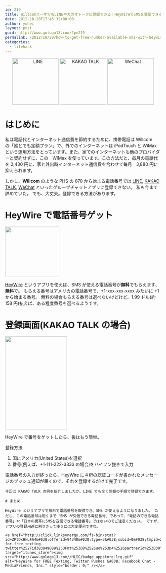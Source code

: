 ```yaml
---
id: 219
title: WillcomユーザでもLINEやカカオトークに登録できる！HeyWireでSMSを受信できる電話番号を無料でゲット
date: 2012-10-20T17:45:32+00:00
author: yohei
layout: post
guid: http://www.gologo13.com/?p=219
permalink: /2012/10/20/how-to-get-free-number-available-sms-with-heywire/
categories:
  - lifehack
---
```

<div align="center">
  <a href="http://click.linksynergy.com/fs-bin/stat?id=ZPtDxHkLFA4&#038;offerid=94348&#038;type=3&#038;subid=0&#038;tmpid=2192&#038;RD_PARM1=https%253A%252F%252Fitunes.apple.com%252Fjp%252Fapp%252Fline%252Fid443904275%253Fmt%253D8%2526uo%253D4%2526partnerId%253D30"><img src="http://www.gologo13.com/wp-content/uploads/2012/10/LINE-150x150.jpeg" alt="LINE" title="LINE" width="150" height="150" class="aligncenter size-thumbnail wp-image-221" /></a> <a href="http://click.linksynergy.com/fs-bin/stat?id=ZPtDxHkLFA4&#038;offerid=94348&#038;type=3&#038;subid=0&#038;tmpid=2192&#038;RD_PARM1=https%253A%252F%252Fitunes.apple.com%252Fjp%252Fapp%252Fkakaotoku-wu-liao-tong-hua%252Fid362057947%253Fmt%253D8%2526uo%253D4%2526partnerId%253D30"><img src="http://www.gologo13.com/wp-content/uploads/2012/10/kakao-150x150.jpg" alt="KAKAO TALK" title="kakao" width="150" height="150" class="aligncenter size-thumbnail wp-image-220" /></a> <a href="http://click.linksynergy.com/fs-bin/stat?id=ZPtDxHkLFA4&#038;offerid=94348&#038;type=3&#038;subid=0&#038;tmpid=2192&#038;RD_PARM1=https%253A%252F%252Fitunes.apple.com%252Fjp%252Fapp%252Fwechat%252Fid414478124%253Fmt%253D8%2526uo%253D4%2526partnerId%253D30"><img src="http://www.gologo13.com/wp-content/uploads/2012/10/wechat-150x150.png" alt="WeChat" title="wechat" width="150" height="150" class="aligncenter size-thumbnail wp-image-240" /></a>
</div>

# はじめに

私は電話代とインターネット通信費を節約するために、携帯電話は Willcom　の「誰とでも定額プラン」で、外でのインターネットは iPodTouch と WiMax という運用方法をとっています。また、家でのインターネットも他のプロバイダーと契約せずに、この　WiMax を使っています。この方法だと、毎月の電話代を 2,430 円に、家と外出時インターネット通信費を合わせて毎月　3,880 円に抑えられます。

しかし、**Willcom** のような PHS の 070 から始まる電話番号では <a href="http://line.naver.jp/ja/" title="LINE" target="_blank">LINE</a>, <a href="http://www.kakao.com/talk/ja" title="KAKAO TALK" target="_blank">KAKAO TALK</a>, <a href="http://www.wechatapp.com" title="WeChat" target="_blank">WeChat</a> といったグループチャットアプリに登録できない。 私も今まで諦めていた。 でも、大丈夫。登録できる方法があります。

# HeyWire で電話番号ゲット

[<img src="http://www.gologo13.com/wp-content/uploads/2012/10/HeyWire.gif" alt="" title="HeyWire" width="175" height="162" class="aligncenter size-full wp-image-222" />](http://click.linksynergy.com/fs-bin/stat?id=ZPtDxHkLFA4&offerid=94348&type=3&subid=0&tmpid=2192&RD_PARM1=https%253A%252F%252Fitunes.apple.com%252Fjp%252Fapp%252Fheywire-for-free-texting-twitter%252Fid383949089%253Fmt%253D8%2526uo%253D4%2526partnerId%253D30)

<a href="http://click.linksynergy.com/fs-bin/stat?id=9GFohXFGF/8&#038;offerid=94348&#038;type=3&#038;subid=0&#038;tmpid=2192&#038;RD_PARM1=https%253A%252F%252Fitunes.apple.com%252Fjp%252Fapp%252Fheywire-free-texting-for-facebook%252Fid383949089%253Fmt%253D8%2526uo%253D4%2526partnerId%253D30" target="itunes_store">HeyWire</a> というアプリを使えば、SMS が使える電話番号が**無料**でもらえます、**無料**で。 もらえる番号はアメリカの電話番号で、+1-xxx-xxx-xxxx みたいに +1 から始まる番号。 無料の場合もらえる番号は選べないけどけど、1.99 ドル(約 158 円)払えば、ある程度番号を選べるようです。

# 登録画面(KAKAO TALK の場合)

[<img src="http://www.gologo13.com/wp-content/uploads/2012/10/kakao-register-200x300.png" alt="" title="kakao-register" width="200" height="300" class="alignright size-medium wp-image-251" />](http://www.gologo13.com/wp-content/uploads/2012/10/kakao-register.png)

HeyWire で番号をゲットしたら、後はもう簡単。

登録方法

  1. 国にアメリカ(United States)を選択
  2. 番号(例えば、+1-111-222-3333 の場合)をハイフン抜きで入力 </ol> 
    電話番号の入力が終ったら、HeyWire に４桁の認証コードが書かれたメッセージのプッシュ通知が届くので、それを登録するだけで完了です。
    
    今回は KAKAO TALK の例を紹介しましたが、LINE でも全く同様の手順で登録できます。
    
    # まとめ
    
    HeyWire というアプリで無料で電話番号を取得でき、SMS が使えるようになりました。 ただし、この電話番号は飽くまで「SMS が受信できる電話番号」であって、「電話のできる電話番号」や「日本の携帯にSMSを送信できる電話番号」ではないのでご注意ください。 ですが、アプリの登録用途に割りきって使うには大変便利ですね。
    
    <a href="http://click.linksynergy.com/fs-bin/stat?id=ZPtDxHkLFA4&#038;offerid=94348&#038;type=3&#038;subid=0&#038;tmpid=2192&#038;RD_PARM1=https%253A%252F%252Fitunes.apple.com%252Fjp%252Fapp%252Fheywire-for-free-texting-twitter%252Fid383949089%253Fmt%253D8%2526uo%253D4%2526partnerId%253D30" target="itunes_store"><img src="http://www.gologo13.com//HLIC/badge_appstore-lrg.gif" alt="HeyWire for FREE Texting, Twitter Pushes &#038; Facebook Chat - MediaFriends, Inc." style="border: 0;" /></a>